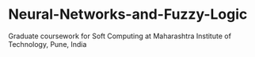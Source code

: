 # Neural-Networks-and-Fuzzy-Logic
Graduate coursework for Soft Computing at Maharashtra Institute of Technology, Pune, India
